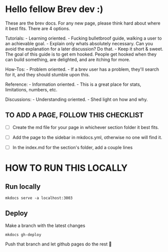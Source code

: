 # Hello fellow Brev dev :)

These are the brev docs. For any new page, please think hard about where it best fits. There are 4 options.

Tutorials:
    - Learning oriented.
    - Fucking bulletbroof guide, walking a user to an achievable goal.
    - Explain only whats absolutely necessary. Can you avoid the explanation for a later discussion? Do that.
    - Keep it short & sweet. The goal of this guide is to get em hooked. People get hooked when they can build something, are delighted, and are itching for more.

How-Tos:
    - Problem oriented.
    - If a brev user has a problem, they'll search for it, and they should stumble upon this.

Reference:
    - Information oriented.
    - This is a great place for stats, limitations, numbers, etc.

Discussions:
    - Understanding oriented.
    - Shed light on how and why.

## TO ADD A PAGE, FOLLOW THIS CHECKLIST
- [ ] Create the md file for your page in whichever section folder it best fits.
- [ ] Add the page to the sidebar in mkdocs.yml, otherwise no one will find it.
- [ ] In the index.md for the section's folder, add a couple lines


# HOW TO RUN THIS LOCALLY

## Run locally
`mkdocs serve -a localhost:3003`

## Deploy

Make a branch with the latest changes

`mkdocs gh-deploy`

Push that branch and let github pages do the rest 🎉
